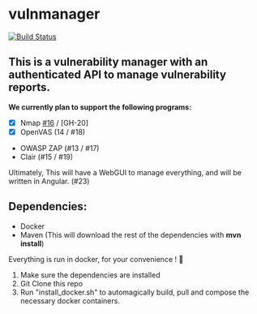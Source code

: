 # vulnmanager

[![Build Status](https://travis-ci.org/xebia-research/vulnmanager.svg?branch=develop)](https://travis-ci.org/xebia-research/vulnmanager)

## This is a vulnerability manager with an authenticated API to manage vulnerability reports.

__We currently plan to support the following programs:__ 
 * [x] Nmap [#16](https://github.com/xebia-research/vulnmanager/issues/16) / [GH-20]
 * [x] OpenVAS (14 / #18)
 * OWASP ZAP (#13 / #17)
 * Clair (#15 / #19)

Ultimately, This will have a WebGUI to manage everything, and will be written in Angular. (#23)

## Dependencies:
 * Docker
 * Maven (This will download the rest of the dependencies with __mvn install__)

Everything is run in docker, for your convenience ! :whale:

1. Make sure the dependencies are installed 
2. Git Clone this repo
2. Run "install_docker.sh" to automagically build, pull and compose the necessary docker containers. 
